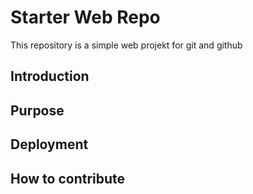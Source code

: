 # Starter Web Repo

This repository is a simple web projekt for git and github
## Introduction 

## Purpose

## Deployment

## How to contribute